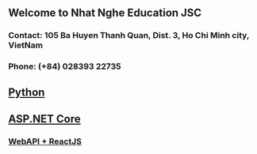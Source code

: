 ## Welcome to Nhat Nghe Education JSC

### Contact: 105 Ba Huyen Thanh Quan, Dist. 3, Ho Chi Minh city, VietNam
### Phone: (+84) 028393 22735


## [Python](http://nhatnghe.com/chuongtrinhhoc/python)
## [ASP.NET Core](http://nhatnghe.com/chuongtrinhhoc/aspcore)
### [WebAPI + ReactJS](http://nhatnghe.com/chuongtrinhhoc/reactjs)
